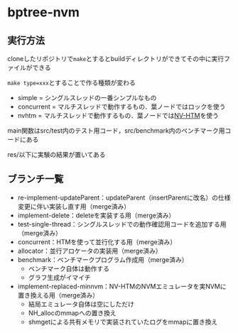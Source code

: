 # bptree-nvm

## 実行方法

cloneしたリポジトリで`make`とするとbuildディレクトリができてその中に実行ファイルができる

`make type=xxx`とすることで作る種類が変わる

- simple = シングルスレッドの一番シンプルなもの
- concurrent = マルチスレッドで動作するもの．葉ノードではロックを使う
- nvhtm = マルチスレッドで動作するもの．葉ノードでは[NV-HTM](https://bitbucket.org/daniel_castro1993/nvhtm/src/master/)を使う

main関数はsrc/test内のテスト用コード，src/benchmark内のベンチマーク用コードにある

res/以下に実験の結果が置いてある

## ブランチ一覧

- re-implement-updateParent：updateParent（insertParentに改名）の仕様変更に伴い実装し直す用（merge済み）
- implement-delete：deleteを実装する用（merge済み）
- test-single-thread：シングルスレッドでの動作確認用コードを追加する用（merge済み）
- concurrent：HTMを使って並行化する用（merge済み）
- allocator：並行アロケータの実装用（merge済み）
- benchmark：ベンチマークプログラム作成用（merge済み）
	- ベンチマーク自体は動作する
	- グラフ生成がイマイチ
- implement-replaced-minnvm：NV-HTMのNVMエミュレータを実NVMに置き換える用（merge済み）
	- 結局エミュレータ自体は空にしただけ
	- NH_allocのmmapへの置き換え
	- shmgetによる共有メモリで実装されていたログをmmapに置き換え
